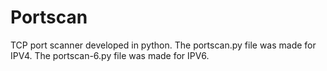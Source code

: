 # Portscan
TCP port scanner developed in python.
The portscan.py file was made for IPV4.
The portscan-6.py file was made for IPV6.
